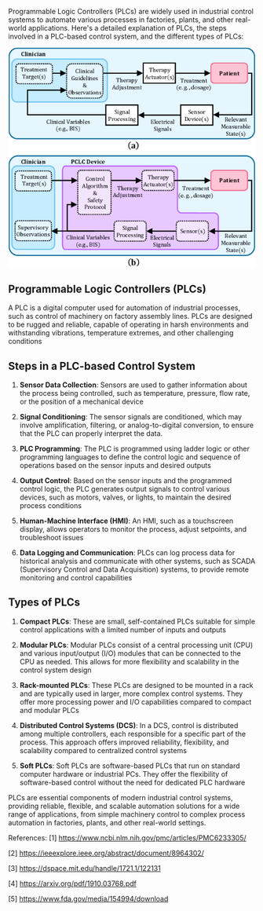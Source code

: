 Programmable Logic Controllers (PLCs) are widely used in industrial control systems to automate various processes in factories, plants, and other real-world applications. Here's a detailed explanation of PLCs, the steps involved in a PLC-based control system, and the different types of PLCs:

![alt text](image.png)

## Programmable Logic Controllers (PLCs)

A PLC is a digital computer used for automation of industrial processes, such as control of machinery on factory assembly lines. PLCs are designed to be rugged and reliable, capable of operating in harsh environments and withstanding vibrations, temperature extremes, and other challenging conditions

## Steps in a PLC-based Control System

1. **Sensor Data Collection**: Sensors are used to gather information about the process being controlled, such as temperature, pressure, flow rate, or the position of a mechanical device

2. **Signal Conditioning**: The sensor signals are conditioned, which may involve amplification, filtering, or analog-to-digital conversion, to ensure that the PLC can properly interpret the data.

3. **PLC Programming**: The PLC is programmed using ladder logic or other programming languages to define the control logic and sequence of operations based on the sensor inputs and desired outputs

4. **Output Control**: Based on the sensor inputs and the programmed control logic, the PLC generates output signals to control various devices, such as motors, valves, or lights, to maintain the desired process conditions

5. **Human-Machine Interface (HMI)**: An HMI, such as a touchscreen display, allows operators to monitor the process, adjust setpoints, and troubleshoot issues

6. **Data Logging and Communication**: PLCs can log process data for historical analysis and communicate with other systems, such as SCADA (Supervisory Control and Data Acquisition) systems, to provide remote monitoring and control capabilities

## Types of PLCs

1. **Compact PLCs**: These are small, self-contained PLCs suitable for simple control applications with a limited number of inputs and outputs

2. **Modular PLCs**: Modular PLCs consist of a central processing unit (CPU) and various input/output (I/O) modules that can be connected to the CPU as needed. This allows for more flexibility and scalability in the control system design

3. **Rack-mounted PLCs**: These PLCs are designed to be mounted in a rack and are typically used in larger, more complex control systems. They offer more processing power and I/O capabilities compared to compact and modular PLCs

4. **Distributed Control Systems (DCS)**: In a DCS, control is distributed among multiple controllers, each responsible for a specific part of the process. This approach offers improved reliability, flexibility, and scalability compared to centralized control systems

5. **Soft PLCs**: Soft PLCs are software-based PLCs that run on standard computer hardware or industrial PCs. They offer the flexibility of software-based control without the need for dedicated PLC hardware

PLCs are essential components of modern industrial control systems, providing reliable, flexible, and scalable automation solutions for a wide range of applications, from simple machinery control to complex process automation in factories, plants, and other real-world settings.

References:
[1] https://www.ncbi.nlm.nih.gov/pmc/articles/PMC6233305/

[2] https://ieeexplore.ieee.org/abstract/document/8964302/

[3] https://dspace.mit.edu/handle/1721.1/122131

[4] https://arxiv.org/pdf/1910.03768.pdf

[5] https://www.fda.gov/media/154994/download